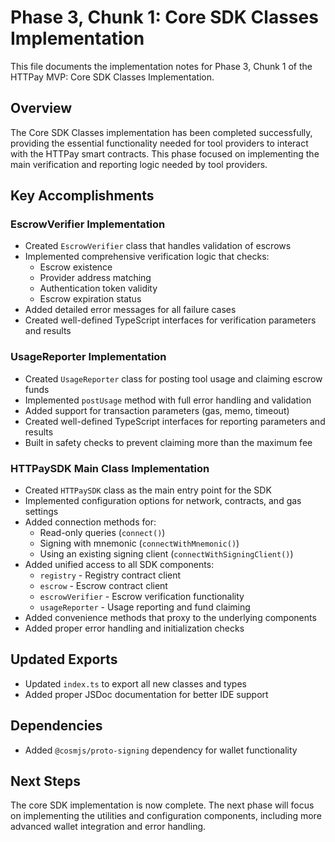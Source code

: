 # Phase 3, Chunk 1: Core SDK Classes Implementation

This file documents the implementation notes for Phase 3, Chunk 1 of the HTTPay MVP: Core SDK Classes Implementation.

## Overview
The Core SDK Classes implementation has been completed successfully, providing the essential functionality needed for tool providers to interact with the HTTPay smart contracts. This phase focused on implementing the main verification and reporting logic needed by tool providers.

## Key Accomplishments

### EscrowVerifier Implementation
- Created `EscrowVerifier` class that handles validation of escrows
- Implemented comprehensive verification logic that checks:
  - Escrow existence
  - Provider address matching
  - Authentication token validity
  - Escrow expiration status
- Added detailed error messages for all failure cases
- Created well-defined TypeScript interfaces for verification parameters and results

### UsageReporter Implementation
- Created `UsageReporter` class for posting tool usage and claiming escrow funds
- Implemented `postUsage` method with full error handling and validation
- Added support for transaction parameters (gas, memo, timeout)
- Created well-defined TypeScript interfaces for reporting parameters and results
- Built in safety checks to prevent claiming more than the maximum fee

### HTTPaySDK Main Class Implementation
- Created `HTTPaySDK` class as the main entry point for the SDK
- Implemented configuration options for network, contracts, and gas settings
- Added connection methods for:
  - Read-only queries (`connect()`)
  - Signing with mnemonic (`connectWithMnemonic()`)
  - Using an existing signing client (`connectWithSigningClient()`)
- Added unified access to all SDK components:
  - `registry` - Registry contract client
  - `escrow` - Escrow contract client
  - `escrowVerifier` - Escrow verification functionality
  - `usageReporter` - Usage reporting and fund claiming
- Added convenience methods that proxy to the underlying components
- Added proper error handling and initialization checks

## Updated Exports
- Updated `index.ts` to export all new classes and types
- Added proper JSDoc documentation for better IDE support

## Dependencies
- Added `@cosmjs/proto-signing` dependency for wallet functionality

## Next Steps
The core SDK implementation is now complete. The next phase will focus on implementing the utilities and configuration components, including more advanced wallet integration and error handling.

